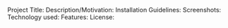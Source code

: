 Project Title: 
Description/Motivation: 
Installation Guidelines: 
Screenshots: 
Technology used: 
Features: 
License: 
